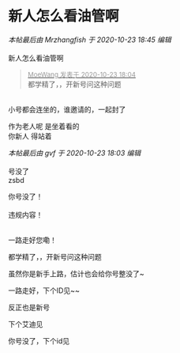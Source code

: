 # 新人怎么看油管啊


<i class="pstatus"> 本帖最后由 Mrzhangfish 于 2020-10-23 18:45 编辑 </i><br />
<br />
新人怎么看油管啊

<div class="quote"><blockquote><font size="2"><a href="https://www.hostloc.com/forum.php?mod=redirect&amp;goto=findpost&amp;pid=9342284&amp;ptid=757695" target="_blank"><font color="#999999">MoeWang 发表于 2020-10-23 18:04</font></a></font><br />
都学精了，，开新号问这种问题</blockquote></div><br />
小号都会连坐的，谁邀请的，一起封了

作为老人呢 是坐着看的<br />
你新人 得站着

<i class="pstatus"> 本帖最后由 gvf 于 2020-10-23 18:03 编辑 </i><br />
<br />
号没了<br />
zsbd

你号没了！<br />
<br />
违规内容！<br />
<br />
<img src="static/image/smiley/default/smile.gif" smilieid="1" border="0" alt="" /><img src="static/image/smiley/default/smile.gif" smilieid="1" border="0" alt="" /><img src="static/image/smiley/default/smile.gif" smilieid="1" border="0" alt="" />

一路走好您嘞！<img id="aimg_CuTEt" onclick="zoom(this, this.src, 0, 0, 0)" class="zoom" src="https://cdn.jsdelivr.net/gh/hishis/forum-master/public/images/patch.gif" onmouseover="img_onmouseoverfunc(this)" onload="thumbImg(this)" border="0" alt="" />

都学精了，，开新号问这种问题<img src="static/image/smiley/default/lol.gif" smilieid="12" border="0" alt="" />

虽然你是新手上路，估计也会给你号整没了~

一路走好，下个ID见~~

反正也是新号

下个艾迪见

你号没了，下个id见

